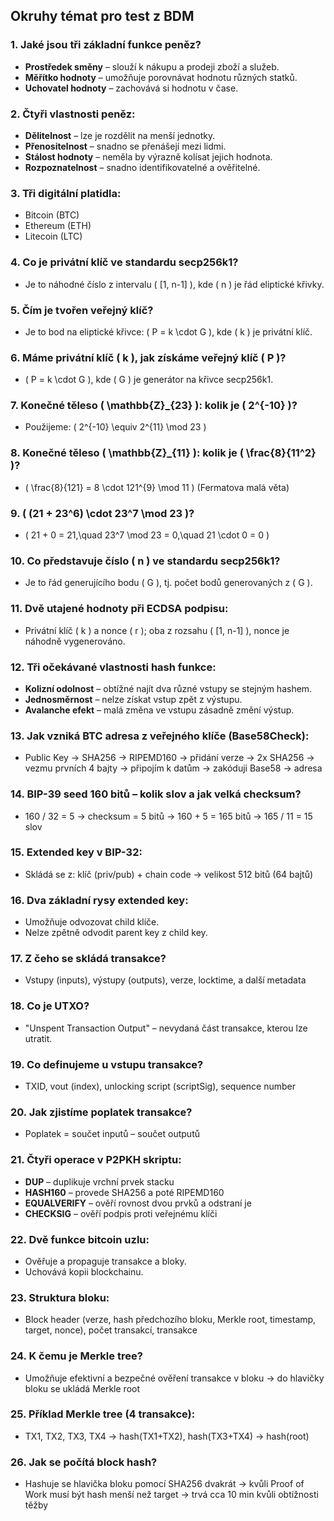 ## Okruhy témat pro test z BDM

### 1. Jaké jsou tři základní funkce peněz?
- **Prostředek směny** – slouží k nákupu a prodeji zboží a služeb.
- **Měřítko hodnoty** – umožňuje porovnávat hodnotu různých statků.
- **Uchovatel hodnoty** – zachovává si hodnotu v čase.

### 2. Čtyři vlastnosti peněz:
- **Dělitelnost** – lze je rozdělit na menší jednotky.
- **Přenositelnost** – snadno se přenášejí mezi lidmi.
- **Stálost hodnoty** – neměla by výrazně kolísat jejich hodnota.
- **Rozpoznatelnost** – snadno identifikovatelné a ověřitelné.

### 3. Tři digitální platidla:
- Bitcoin (BTC)
- Ethereum (ETH)
- Litecoin (LTC)

### 4. Co je privátní klíč ve standardu secp256k1?
- Je to náhodné číslo z intervalu \( [1, n-1] \), kde \( n \) je řád eliptické křivky.

### 5. Čím je tvořen veřejný klíč?
- Je to bod na eliptické křivce: \( P = k \cdot G \), kde \( k \) je privátní klíč.

### 6. Máme privátní klíč \( k \), jak získáme veřejný klíč \( P \)?
- \( P = k \cdot G \), kde \( G \) je generátor na křivce secp256k1.

### 7. Konečné těleso \( \mathbb{Z}_{23} \): kolik je \( 2^{-10} \)?
- Použijeme: \( 2^{-10} \equiv 2^{11} \mod 23 \)

### 8. Konečné těleso \( \mathbb{Z}_{11} \): kolik je \( \frac{8}{11^2} \)?
- \( \frac{8}{121} = 8 \cdot 121^{9} \mod 11 \) (Fermatova malá věta)

### 9. \( (21 + 23^6) \cdot 23^7 \mod 23 \)?
- \( 21 + 0 = 21,\quad 23^7 \mod 23 = 0,\quad 21 \cdot 0 = 0 \)

### 10. Co představuje číslo \( n \) ve standardu secp256k1?
- Je to řád generujícího bodu \( G \), tj. počet bodů generovaných z \( G \).

### 11. Dvě utajené hodnoty při ECDSA podpisu:
- Privátní klíč \( k \) a nonce \( r \); oba z rozsahu \( [1, n-1] \), nonce je náhodně vygenerováno.

### 12. Tři očekávané vlastnosti hash funkce:
- **Kolizní odolnost** – obtížné najít dva různé vstupy se stejným hashem.
- **Jednosměrnost** – nelze získat vstup zpět z výstupu.
- **Avalanche efekt** – malá změna ve vstupu zásadně změní výstup.

### 13. Jak vzniká BTC adresa z veřejného klíče (Base58Check):
- Public Key → SHA256 → RIPEMD160 → přidání verze → 2x SHA256 → vezmu prvních 4 bajty → připojím k datům → zakóduji Base58 → adresa

### 14. BIP-39 seed 160 bitů – kolik slov a jak velká checksum?
- 160 / 32 = 5 → checksum = 5 bitů → 160 + 5 = 165 bitů → 165 / 11 = 15 slov

### 15. Extended key v BIP-32:
- Skládá se z: klíč (priv/pub) + chain code → velikost 512 bitů (64 bajtů)

### 16. Dva základní rysy extended key:
- Umožňuje odvozovat child klíče.
- Nelze zpětně odvodit parent key z child key.

### 17. Z čeho se skládá transakce?
- Vstupy (inputs), výstupy (outputs), verze, locktime, a další metadata

### 18. Co je UTXO?
- "Unspent Transaction Output" – nevydaná část transakce, kterou lze utratit.

### 19. Co definujeme u vstupu transakce?
- TXID, vout (index), unlocking script (scriptSig), sequence number

### 20. Jak zjistíme poplatek transakce?
- Poplatek = součet inputů – součet outputů

### 21. Čtyři operace v P2PKH skriptu:
- **DUP** – duplikuje vrchní prvek stacku
- **HASH160** – provede SHA256 a poté RIPEMD160
- **EQUALVERIFY** – ověří rovnost dvou prvků a odstraní je
- **CHECKSIG** – ověří podpis proti veřejnému klíči

### 22. Dvě funkce bitcoin uzlu:
- Ověřuje a propaguje transakce a bloky.
- Uchovává kopii blockchainu.

### 23. Struktura bloku:
- Block header (verze, hash předchozího bloku, Merkle root, timestamp, target, nonce), počet transakcí, transakce

### 24. K čemu je Merkle tree?
- Umožňuje efektivní a bezpečné ověření transakce v bloku → do hlavičky bloku se ukládá Merkle root

### 25. Příklad Merkle tree (4 transakce):
- TX1, TX2, TX3, TX4 → hash(TX1+TX2), hash(TX3+TX4) → hash(root)

### 26. Jak se počítá block hash?
- Hashuje se hlavička bloku pomocí SHA256 dvakrát → kvůli Proof of Work musí být hash menší než target → trvá cca 10 min kvůli obtížnosti těžby

